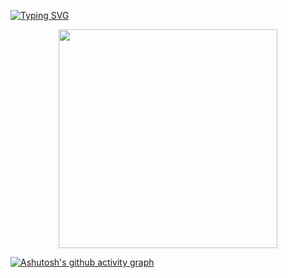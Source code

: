 
<a href="https://git.io/typing-svg"><img src="https://readme-typing-svg.demolab.com?font=Fira+Code&weight=700&size=35&pause=1000&color=000000&center=true&vCenter=true&width=440&lines=Hi%2Cthere;Welcome" alt="Typing SVG" /></a>

<div align="center"> <img height="350px" src="https://github-readme-stats.vercel.app/api?username=Jayon-H&theme=dark&show_icons=true&border_radius=15.0"
 /> </div>
 
[![Ashutosh's github activity graph](https://github-readme-activity-graph.vercel.app/graph?username=Jayon-H&theme=react)](https://github.com/ashutosh00710/github-readme-activity-graph)

<!--
**Jayon-H/Jayon-H** is a ✨ _special_ ✨ repository because its `README.md` (this file) appears on your GitHub profile.

Here are some ideas to get you started:

- 🔭 I’m currently working on ...
- 🌱 I’m currently learning ...
- 👯 I’m looking to collaborate on ...
- 🤔 I’m looking for help with ...
- 💬 Ask me about ...
- 📫 How to reach me: ...
- 😄 Pronouns: ...
- ⚡ Fun fact: ...
-->
